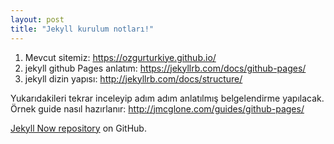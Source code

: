 ```yaml
---
layout: post
title: "Jekyll kurulum notları!"
---
```


1. Mevcut sitemiz: https://ozgurturkiye.github.io/
2. jekyll github Pages anlatım: https://jekyllrb.com/docs/github-pages/
3. jekyll dizin yapısı: http://jekyllrb.com/docs/structure/

Yukarıdakileri tekrar inceleyip adım adım anlatılmış belgelendirme yapılacak.
Örnek guide nasıl hazırlanır: http://jmcglone.com/guides/github-pages/

[Jekyll Now repository](https://github.com/barryclark/jekyll-now) on GitHub.
